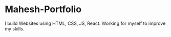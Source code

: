 # Mahesh-Portfolio
I build Websites using HTML, CSS, JS, React.  Working for myself to improve my skills. 
